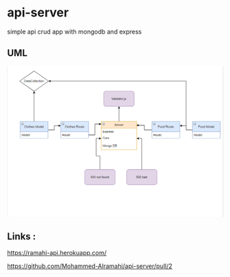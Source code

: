 # api-server

simple api crud app with mongodb and express

## UML

![Uml](lab-04-uml.PNG)

## Links :

https://ramahi-api.herokuapp.com/

https://github.com/Mohammed-Alramahi/api-server/pull/2


